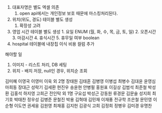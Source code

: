 1. 대표자명은 별도 엑셀 의존
	1. open api에서는 개인정보 보호 때문에 마스킹처리된다.
2. 위치(위도, 경도) 테이블 별도 생성
	1. 확장성 고려
3. 영업 시간 테이블 별도 생성
		1. 요일 ENUM (월, 화, 수, 목, 금, 토, 일)
		2. 오픈시간
		3. 마감시간
		4. 휴식시간
		5. 휴무일 여부 boolean
4. hospital 테이블에 내장칩 이식 비용 컬럼 추가

해야할 일
1. 이미지 - 리스트 처리, DB 세팅
2. 위치 - 배치 저장, null인 경우, 위치순 조회


김미혜
이영국
이영미
이욱 외 2명
장태원
김태훈
김병영
이병섭
최병수
김대윤
윤영심
마희동
장대근
성락기
김세환
현진우
송윤현
안병필
홍원표
이길상
김범석
최준철
박성환
김홍석
하지영
고희곤
전인탁 외 1명
구요섭
박성근
강동원
류경문
김문술
성지희
최기호
박태찬
정우성
김병준
문철진
박용
김혁태
김민재
이재풍
전규학
조은철
문민영
이순형
이도연
권세웅
김원영
최재홍
김지헌
김광식
고희
김정희
정병우
김미경
유명찬
